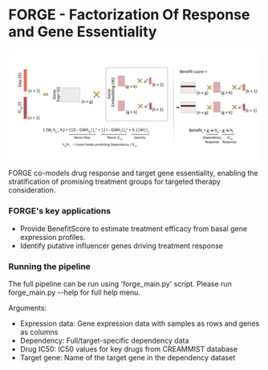 
# FORGE - Factorization Of Response and Gene Essentiality

![Model Architecture](FORGE.png)

FORGE co-models drug response and target gene essentiality, enabling the stratification 
of promising treatment groups for targeted therapy consideration. 

### FORGE's key applications
- Provide BenefitScore to estimate treatment efficacy from basal gene expression profiles.
- Identify putative influencer genes driving treatment response


### Running the pipeline

The full pipeline can be run using 'forge_main.py' script. Please run forge_main.py --help for full help menu.

Arguments:
  - Expression data: Gene expression data with samples as rows and genes as columns
  - Dependency: Full/target-specific dependency data
  - Drug IC50: IC50 values for key drugs from CREAMMIST database
  - Target gene: Name of the target gene in the dependency dataset





